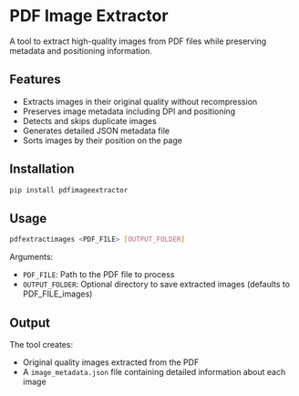 # PDF Image Extractor

A tool to extract high-quality images from PDF files while preserving metadata and positioning information.

## Features

- Extracts images in their original quality without recompression
- Preserves image metadata including DPI and positioning
- Detects and skips duplicate images
- Generates detailed JSON metadata file
- Sorts images by their position on the page

## Installation

```bash
pip install pdfimageextractor
```

## Usage

```bash
pdfextractimages <PDF_FILE> [OUTPUT_FOLDER]
```

Arguments:
- `PDF_FILE`: Path to the PDF file to process
- `OUTPUT_FOLDER`: Optional directory to save extracted images (defaults to PDF_FILE_images)

## Output

The tool creates:
- Original quality images extracted from the PDF
- A `image_metadata.json` file containing detailed information about each image

